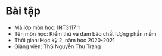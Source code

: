 # Bài tập

- Mã lớp môn học: INT3117 1
- Tên môn học: Kiểm thử và đảm bảo chất lượng phần mềm
- Thời gian: Học kỳ 2, năm học 2020-2021
- Giảng viên: ThS Nguyễn Thu Trang
